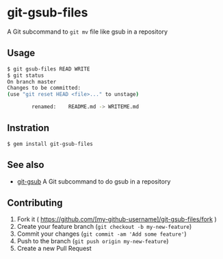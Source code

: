 # git-gsub-files

A Git subcommand to `git mv` file like gsub in a repository

## Usage

```sh
$ git gsub-files READ WRITE
$ git status
On branch master
Changes to be committed:
(use "git reset HEAD <file>..." to unstage)

        renamed:    README.md -> WRITEME.md
```

## Instration

    $ gem install git-gsub-files

## See also

- [git-gsub](https://github.com/fujimura/git-gsub) A Git subcommand to do gsub in a repository

## Contributing

1. Fork it ( https://github.com/[my-github-username]/git-gsub-files/fork )
2. Create your feature branch (`git checkout -b my-new-feature`)
3. Commit your changes (`git commit -am 'Add some feature'`)
4. Push to the branch (`git push origin my-new-feature`)
5. Create a new Pull Request
